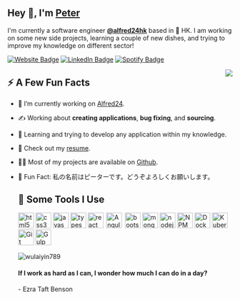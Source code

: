
## Hey :wave:, I'm [Peter](https://peterwu789.com/)

I'm currently a software engineer **[@alfred24hk](https://www.alfred24.com.hk/en/home)** based in 🌁 HK. I am working on some new side projects, learning a couple of new dishes, and trying to improve my knowledge on different sector!

[![Website Badge](https://img.shields.io/badge/-peterwu789.com-4E69C8?style=flat-square&amp;labelColor=4E69C8&amp;logo=Google&amp;link=https://peterwu789.com/)](https://peterwu789.com/) [![LinkedIn Badge](https://img.shields.io/badge/-@peterwu-0077B5?style=flat-square&amp;labelColor=0077B5&amp;logo=LinkedIn&amp;link=https://www.linkedin.com/in/peter-wu-5a626614b/)](https://www.linkedin.com/in/peter-wu-5a626614b/) [![Spotify Badge](https://img.shields.io/badge/-@Peter%20Wu-1ED760?style=flat-square&amp;labelColor=fff&amp;logo=Spotify&amp;link=https://open.spotify.com/user/peterw_sb?si=-MH1nu8DQ7eVU-SXnQPquQ)](https://open.spotify.com/user/peterw_sb?si=-MH1nu8DQ7eVU-SXnQPquQ)

<img align="right" src="https://1.bp.blogspot.com/-PerenMfIjCM/XpcyoHWXSzI/AAAAAAAAB-g/DuPj_IoSWAMod3pVy4eEya4uxk-KN0UuACLcBGAsYHQ/s1600/typing%2Bcat%2Bgif3.gif" />

## :zap: A Few Fun Facts
<ul>
<li>
<p>👾 I’m currently working on <a href="https://www.alfred24.com.hk/en/home">Alfred24</a>.</p>
</li>
<li>
<p>✍️ Working about <strong>creating applications</strong>, <strong>bug fixing</strong>, and <strong>sourcing</strong>.</p>
</li>
<li>
<p>🤔 Learning and trying to develop any application within my knowledge.</p>
</li>
</li>
<li>
<p>📙 Check out my <a href="https://peterwu789.com/pdf/CV_Peter_HK_V8.pdf">resume</a>.</p>
</li>
<li>
<p>👨‍💻 Most of my projects are available on <a href="https://github.com/wulaiyin789">Github</a>.</p>
</li>
<li>
<p>🎉 Fun Fact: 私の名前はピーターです。どうぞよろしくお願いします。</p>
 
## :rocket: Some Tools I Use

<p align="left">
<img src="https://img.icons8.com/color/48/000000/html-5--v1.png" alt="html5" width="35" height="35" />
<img src="https://img.icons8.com/color/48/000000/css3.png" alt="css3" width="35" height="35" />
<img src="https://img.icons8.com/color/48/000000/javascript--v1.png" alt="javascript" width="35" height="35" />
<img src="https://img.icons8.com/color/48/000000/typescript.png" alt="typescript" width="35" height="35" />
<img src="https://img.icons8.com/officel/40/000000/react.png" alt="react" width="35px" height="35px" />
<img src="https://img.icons8.com/color/48/000000/angularjs.png" alt="Angular" width="35px" hspace="3" height="35px" />
<img src="https://img.icons8.com/color/48/000000/bootstrap.png" alt="bootstrap" width="35" height="35" />
<img src="https://img.icons8.com/color/48/000000/mongodb.png" alt="mongodb" width="35" height="35" />
<img src="https://img.icons8.com/color/48/000000/nodejs.png" alt="nodejs" width="35" height="35" />
<img src="https://img.icons8.com/color/48/000000/npm.png" alt="NPM" width="35" height="35" />
<img src="https://img.icons8.com/color/48/000000/docker.png" alt="Docker" width="35" height="35" />
<img src="https://img.icons8.com/color/48/000000/kubernetes.png" alt="Kubernetes" width="35" height="35" />
<img src="https://img.icons8.com/color/48/000000/git.png" alt="Git" width="35" height="35" />
<img src="https://img.icons8.com/windows/32/000000/gulp.png" alt="Gulp" width="35" height="35" />
</p>

<img src="https://github-readme-stats.vercel.app/api?username=wulaiyin789&amp;show_icons=true&amp;count_private=true" alt="wulaiyin789" />

<div class="container">
    <h4> If I work as hard as I can, I wonder how much I can do in a day?</h4>
    <p>- Ezra Taft Benson</p>
</div>
